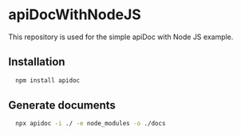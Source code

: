 # apiDocWithNodeJS

This repository is used for the simple apiDoc with Node JS example.

## Installation

```bash
  npm install apidoc
```
## Generate documents

```bash
  npx apidoc -i ./ -e node_modules -o ./docs
```
       
